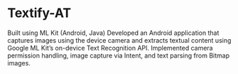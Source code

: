 # Textify-AT
Built using ML Kit (Android, Java) Developed an Android application that captures images using the device camera and extracts textual content using Google ML Kit’s on-device Text Recognition API. Implemented camera permission handling, image capture via Intent, and text parsing from Bitmap images.
